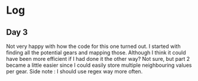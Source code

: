# Log

## Day 3 
Not very happy with how the code for this one turned out. I started with finding all the potential gears and mapping those. Although I think it could have been more efficient if I had done it the other way? Not sure, but part 2 became a little easier
since I could easily store multiple neighbouring values per gear. 
Side note : I should use regex way more often. 

